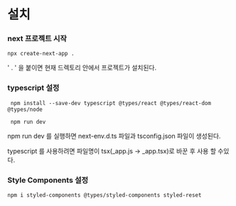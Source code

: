 # 설치

### next 프로젝트 시작

````
npx create-next-app .
````
' . ' 을 붙이면 현재 드렉토리 안에서 프로젝트가 설치된다.  


### typescript 설정

````npm
 npm install --save-dev typescript @types/react @types/react-dom @types/node

 npm run dev
````
npm run dev 를 실행하면 next-env.d.ts 파일과 tsconfig.json 파일이 생성된다.

typescript 를 사용하려면 파일명이 tsx(_app.js -> _app.tsx)로 바꾼 후 사용 할 수있다.

### Style Components 설정

````
npm i styled-components @types/styled-components styled-reset
````